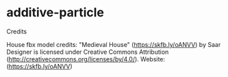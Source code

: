 # additive-particle

Credits

House fbx model credits:
"Medieval House" (https://skfb.ly/oANVV) by Saar Designer is licensed under Creative Commons Attribution (http://creativecommons.org/licenses/by/4.0/).
Website:
(https://skfb.ly/oANVV)